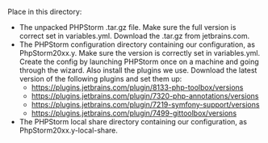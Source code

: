 Place in this directory:
* The unpacked PHPStorm .tar.gz file. Make sure the full version is correct set in variables.yml.
  Download the .tar.gz from jetbrains.com.
* The PHPStorm configuration directory containing our configuration, as PhpStorm20xx.y.
  Make sure the version is correctly set in variables.yml.
  Create the config by launching PHPStorm once on a machine and going through the wizard.
  Also install the plugins we use. Download the latest version of the following plugins and set them up:
  - https://plugins.jetbrains.com/plugin/8133-php-toolbox/versions
  - https://plugins.jetbrains.com/plugin/7320-php-annotations/versions
  - https://plugins.jetbrains.com/plugin/7219-symfony-support/versions
  - https://plugins.jetbrains.com/plugin/7499-gittoolbox/versions
* The PHPStorm local share directory containing our configuration, as PhpStorm20xx.y-local-share.